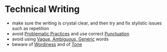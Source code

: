 # Technical Writing

- make sure the writing is crystal clear, and then try and fix stylistic issues such as repetition
- avoid [Problematic Practices](Problematic%20Practices%20ed673f1219524c99bfa141db371798bf.md) and use correct [Punctuation](Punctuation%20f7ee999b0ff047d394b703252a309288.md)
- avoid using [Vague, Ambiguous, Generic](Vague,%20Ambiguous,%20Generic%205a350b9dc1e04bd7b1f0ec1406b67a38.md) words
- beware of [Wordiness](Wordiness%206e8b34f4a6d64487b88b0a8565b1b8fd.md) and of [Tone](Tone%206e6475f6206d48379d407042b2a27c44.md)